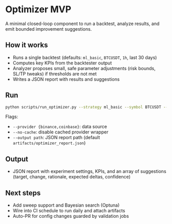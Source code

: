 # Optimizer MVP

A minimal closed-loop component to run a backtest, analyze results, and emit bounded improvement suggestions.

## How it works
- Runs a single backtest (defaults: `ml_basic`, `BTCUSDT`, `1h`, last 30 days)
- Computes key KPIs from the backtester output
- Analyzer proposes small, safe parameter adjustments (risk bounds, SL/TP tweaks) if thresholds are not met
- Writes a JSON report with results and suggestions

## Run
```bash
python scripts/run_optimizer.py --strategy ml_basic --symbol BTCUSDT --timeframe 1h --days 60
```

Flags:
- `--provider {binance,coinbase}`: data source
- `--no-cache`: disable cached provider wrapper
- `--output path`: JSON report path (default `artifacts/optimizer_report.json`)

## Output
- JSON report with experiment settings, KPIs, and an array of suggestions (target, change, rationale, expected deltas, confidence)

## Next steps
- Add sweep support and Bayesian search (Optuna)
- Wire into CI schedule to run daily and attach artifacts
- Auto-PR for config changes guarded by validation jobs